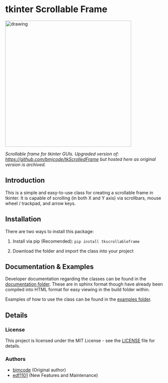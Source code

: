 # tkinter Scrollable Frame

<img src="res/readme_img.png" alt="drawing" width="400"/>

_Scrollable frame for tkinter GUIs. Upgraded version of: https://github.com/bmjcode/tkScrolledFrame but hosted here as 
original version is archived._

## Introduction
This is a simple and easy-to-use class for creating a scrollable frame in tkinter.
It is capable of scrolling (in both X and Y axis) via scrollbars, mouse wheel / trackpad, and arrow keys.

## Installation
There are two ways to install this package:

1. Install via pip (Recomended):
```pip install tkscrollableframe```

2. Download the folder and import the class into your project 

## Documentation & Examples
Developer documentation regarding the classes can be found in the [documentation folder](docs/).
These are in sphinx format though have already been compiled into HTML format for easy viewing in the build folder within.

Examples of how to use the class can be found in the [examples folder](examples/).

## Details
### License
This project is licensed under the MIT License - see the [LICENSE](LICENSE) file for details.
### Authors
-  [bjmcode](github.com/bmjcode) (Original author)
-  [edf1101](github.com/edf1101) (New Features and Maintenance)




